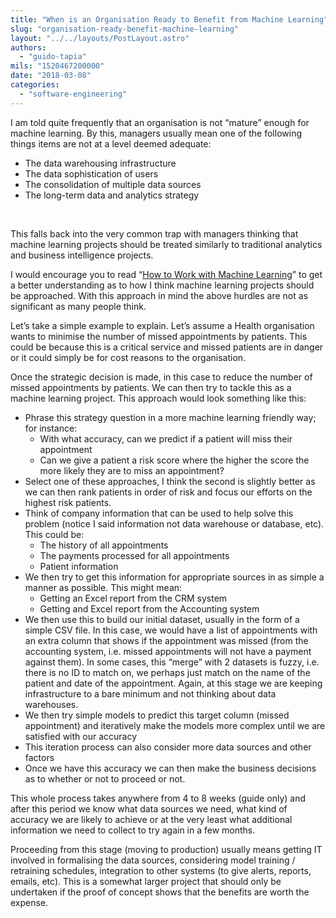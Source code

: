 ```yaml
---
title: "When is an Organisation Ready to Benefit from Machine Learning"
slug: "organisation-ready-benefit-machine-learning"
layout: "../../layouts/PostLayout.astro"
authors: 
  - "guido-tapia"
mils: "1520467200000"
date: "2018-03-08"
categories: 
  - "software-engineering"
---
```


I am told quite frequently that an organisation is not “mature” enough for machine learning. By this, managers usually mean one of the following things items are not at a level deemed adequate:

- The data warehousing infrastructure
- The data sophistication of users
- The consolidation of multiple data sources
- The long-term data and analytics strategy

 

This falls back into the very common trap with managers thinking that machine learning projects should be treated similarly to traditional analytics and business intelligence projects.

I would encourage you to read “[How to Work with Machine Learning](https://picnet.com.au/blogs/guido/post/2018/03/05/work-machine-learning/)” to get a better understanding as to how I think machine learning projects should be approached. With this approach in mind the above hurdles are not as significant as many people think.

Let’s take a simple example to explain. Let’s assume a Health organisation wants to minimise the number of missed appointments by patients. This could be because this is a critical service and missed patients are in danger or it could simply be for cost reasons to the organisation.

Once the strategic decision is made, in this case to reduce the number of missed appointments by patients. We can then try to tackle this as a machine learning project. This approach would look something like this:

- Phrase this strategy question in a more machine learning friendly way; for instance:
    - With what accuracy, can we predict if a patient will miss their appointment
    - Can we give a patient a risk score where the higher the score the more likely they are to miss an appointment?
- Select one of these approaches, I think the second is slightly better as we can then rank patients in order of risk and focus our efforts on the highest risk patients.
- Think of company information that can be used to help solve this problem (notice I said information not data warehouse or database, etc). This could be:
    - The history of all appointments
    - The payments processed for all appointments
    - Patient information
- We then try to get this information for appropriate sources in as simple a manner as possible. This might mean:
    - Getting an Excel report from the CRM system
    - Getting and Excel report from the Accounting system
- We then use this to build our initial dataset, usually in the form of a simple CSV file. In this case, we would have a list of appointments with an extra column that shows if the appointment was missed (from the accounting system, i.e. missed appointments will not have a payment against them). In some cases, this “merge” with 2 datasets is fuzzy, i.e. there is no ID to match on, we perhaps just match on the name of the patient and date of the appointment. Again, at this stage we are keeping infrastructure to a bare minimum and not thinking about data warehouses.
- We then try simple models to predict this target column (missed appointment) and iteratively make the models more complex until we are satisfied with our accuracy
- This iteration process can also consider more data sources and other factors
- Once we have this accuracy we can then make the business decisions as to whether or not to proceed or not.

This whole process takes anywhere from 4 to 8 weeks (guide only) and after this period we know what data sources we need, what kind of accuracy we are likely to achieve or at the very least what additional information we need to collect to try again in a few months.

Proceeding from this stage (moving to production) usually means getting IT involved in formalising the data sources, considering model training / retraining schedules, integration to other systems (to give alerts, reports, emails, etc). This is a somewhat larger project that should only be undertaken if the proof of concept shows that the benefits are worth the expense.
